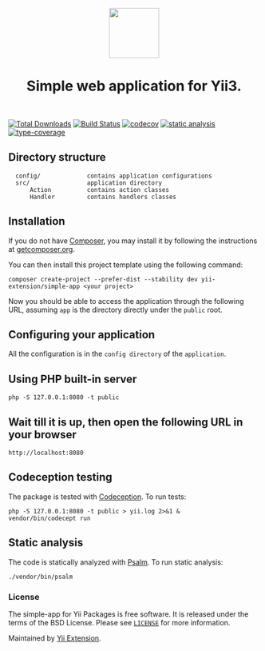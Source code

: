 <p align="center">
    <a href="https://github.com/yii-extension" target="_blank">
        <img src="https://lh3.googleusercontent.com/ehSTPnXqrkk0M3U-UPCjC0fty9K6lgykK2WOUA2nUHp8gIkRjeTN8z8SABlkvcvR-9PIrboxIvPGujPgWebLQeHHgX7yLUoxFSduiZrTog6WoZLiAvqcTR1QTPVRmns2tYjACpp7EQ=w2400" height="100px">
    </a>
    <h1 align="center">Simple web application for Yii3.</h1>
    <br>
</p>

[![Total Downloads](https://poser.pugx.org/yii-extension/simple-app/downloads.png)](https://packagist.org/packages/yii-extension/simple-app)
[![Build Status](https://github.com/yii-extension/simple-app/workflows/build/badge.svg)](https://github.com/yii-extension/simple-app/actions?query=workflow%3Abuild)
[![codecov](https://codecov.io/gh/yii-extension/simple-app/branch/master/graph/badge.svg?token=GLO748TP63)](https://codecov.io/gh/yii-extension/simple-app)
[![static analysis](https://github.com/yii-extension/simple-app/workflows/static%20analysis/badge.svg)](https://github.com/yii-extension/simple-app/actions?query=workflow%3A%22static+analysis%22)
[![type-coverage](https://shepherd.dev/github/yii-extension/user-view-bootstrap5/coverage.svg)](https://shepherd.dev/github/yii-extension/user-view-bootstrap5)

## Directory structure

      config/             contains application configurations
      src/                application directory
          Action          contains action classes
          Handler         contains handlers classes

## Installation

If you do not have [Composer](http://getcomposer.org/), you may install it by following the instructions
at [getcomposer.org](http://getcomposer.org/doc/00-intro.md#installation-nix).

You can then install this project template using the following command:

```shell
composer create-project --prefer-dist --stability dev yii-extension/simple-app <your project>
```

Now you should be able to access the application through the following URL, assuming `app` is the directory
directly under the `public` root.

## Configuring your application

All the configuration is in the `config directory` of the `application`.

## Using PHP built-in server

```shell
php -S 127.0.0.1:8080 -t public
```

## Wait till it is up, then open the following URL in your browser

~~~
http://localhost:8080
~~~

## Codeception testing

The package is tested with [Codeception](https://github.com/Codeception/Codeception). To run tests:

```shell
php -S 127.0.0.1:8080 -t public > yii.log 2>&1 &
vendor/bin/codecept run
```

## Static analysis

The code is statically analyzed with [Psalm](https://psalm.dev/docs). To run static analysis:

```shell
./vendor/bin/psalm
```

### License

The simple-app for Yii Packages is free software. It is released under the terms of the BSD License.
Please see [`LICENSE`](./LICENSE.md) for more information.

Maintained by [Yii Extension](https://github.com/yii-extension).
